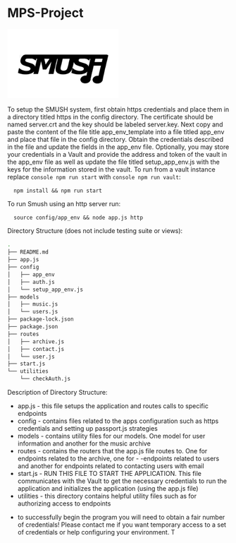 # MPS-Project

<img src='https://github.com/ethantanen/MPS-Project/blob/master/static/logo.png' width="50%" height='50%'/>

To setup the SMUSH system, first obtain https credentials and place them in a directory titled https in the config directory. The certificate should be named server.crt and the key should be labeled server.key. Next copy and paste the content of the file title app_env_template into a file titled app_env and place that file in the config directory. Obtain the credentials described in the file and update the fields in the app_env file. Optionally, you may store your credentials in a Vault and provide the address and token of the vault in the app_env file as well as update the file titled setup_app_env.js with the keys for the information stored in the vault. To run from a vault instance replace ```console npm run start``` with ```console npm run vault```:

```console
  npm install && npm run start
```

To run Smush using an http server run:

```console
  source config/app_env && node app.js http
 ```

Directory Structure (does not include testing suite or views):

```bash
.
├── README.md
├── app.js
├── config
│   ├── app_env
│   ├── auth.js
│   └── setup_app_env.js
├── models
│   ├── music.js
│   └── users.js
├── package-lock.json
├── package.json
├── routes
│   ├── archive.js
│   ├── contact.js
│   └── user.js
├── start.js
└── utilities
    └── checkAuth.js
```

Description of Directory Structure:

  - app.js - this file setups the application and routes calls to specific endpoints
  - config - contains files related to the apps configuration such as https credentials and setting up passport.js strategies
  - models - contains utility files for our models. One model for user information and another for the music archive
  - routes - contains the routers that the app.js file routes to. One for endpoints related to the archive, one for - -endpoints related to users and another for endpoints related to contacting users with email
  - start.js - RUN THIS FILE TO START THE APPLICATION. This file communicates with the Vault to get the necessary credentials to run the application and initializes the application (using the app.js file)
  - utilities - this directory contains helpful utility files such as for authorizing access to endpoints

  * to successfully begin the program you will need to obtain a fair number of credentials! Please contact me if you want temporary access to a set of credentials or help configuring your environment. T
